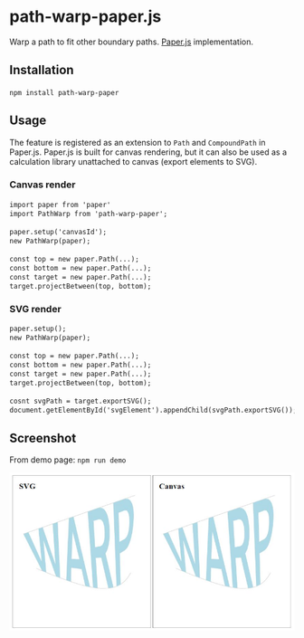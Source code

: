 # path-warp-paper.js

Warp a path to fit other boundary paths. [Paper.js](paperjs.org) implementation.

## Installation

  `npm install path-warp-paper`

## Usage
   The feature is registered as an extension to `Path` and `CompoundPath` in Paper.js. 
   Paper.js is built for canvas rendering, but it can also be used as a calculation library unattached to canvas (export elements to SVG).

### Canvas render
   ```
   import paper from 'paper'
   import PathWarp from 'path-warp-paper';

   paper.setup('canvasId');
   new PathWarp(paper);

   const top = new paper.Path(...);
   const bottom = new paper.Path(...);
   const target = new paper.Path(...);
   target.projectBetween(top, bottom);
   ```

### SVG render
   ```
   paper.setup();
   new PathWarp(paper);

   const top = new paper.Path(...);
   const bottom = new paper.Path(...);
   const target = new paper.Path(...);
   target.projectBetween(top, bottom);

   cosnt svgPath = target.exportSVG();
   document.getElementById('svgElement').appendChild(svgPath.exportSVG());
   ```

## Screenshot

From demo page: `npm run demo`

![Demo](/demo-screen.JPG?raw=true "Demo screen")
